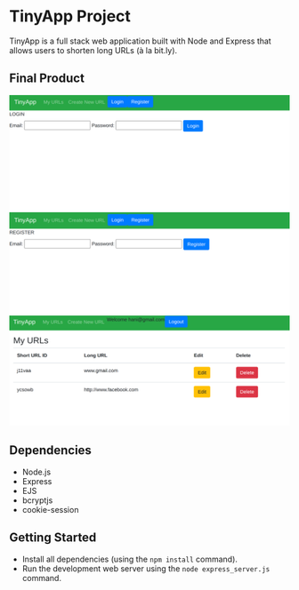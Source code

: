 # TinyApp Project

TinyApp is a full stack web application built with Node and Express that allows users to shorten long URLs (à la bit.ly).

## Final Product

!["Login page"](https://github.com/hanisiddiqui/tinyapp/blob/master/docs/login.png)
!["Registration page"](https://github.com/hanisiddiqui/tinyapp/blob/master/docs/register.png)
!["My URLs Page"](https://github.com/hanisiddiqui/tinyapp/blob/master/docs/myurls.png)

## Dependencies

- Node.js
- Express
- EJS
- bcryptjs
- cookie-session

## Getting Started

- Install all dependencies (using the `npm install` command).
- Run the development web server using the `node express_server.js` command.